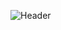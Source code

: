 <!--
**alexandrahamner/alexandrahamner** is a ✨ _special_ ✨ repository because its `README.md` (this file) appears on your GitHub profile.




Here are some ideas to get you started:

- 🔭 I’m currently working on ...
- 🌱 I’m currently learning ...
- 👯 I’m looking to collaborate on ...
- 🤔 I’m looking for help with ...
- 💬 Ask me about ...
- 📫 How to reach me: ...
- 😄 Pronouns: ...
- ⚡ Fun fact: ...
-->

![Header](https://www.canva.com/design/DAENJTXvN2c/_A_h4Mb5V4tz4A6at2jv_w/view?utm_content=DAENJTXvN2c&utm_campaign=designshare&utm_medium=link&utm_source=publishsharelink)
